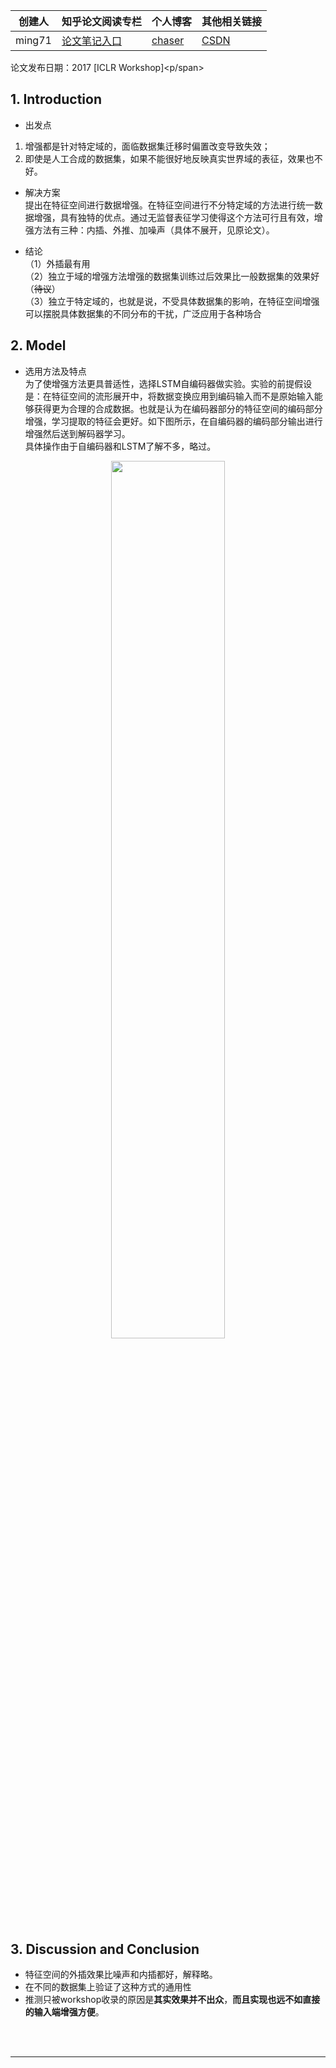 |  创建人   |  知乎论文阅读专栏 | 个人博客 | 其他相关链接 |
|  ----  | ----  | ----  | ----  |
| ming71  | [论文笔记入口](https://zhuanlan.zhihu.com/c_1113860303082704896) | [chaser](https://ming71.github.io/) |   [CSDN](https://blog.csdn.net/mingqi1996) 

<span id="inline-blue">论文发布日期：2017 [ICLR Workshop]<p/span>

## 1. Introduction
* 出发点  
1. 增强都是针对特定域的，面临数据集迁移时偏置改变导致失效；
2. 即使是人工合成的数据集，如果不能很好地反映真实世界域的表征，效果也不好。
<!-- more -->


* 解决方案   
提出在特征空间进行数据增强。在特征空间进行不分特定域的方法进行统一数据增强，具有独特的优点。通过无监督表征学习使得这个方法可行且有效，增强方法有三种：内插、外推、加噪声（具体不展开，见原论文）。

* 结论  
（1）外插最有用     
（2）独立于域的增强方法增强的数据集训练过后效果比一般数据集的效果好（~~待议~~）    
（3）独立于特定域的，也就是说，不受具体数据集的影响，在特征空间增强可以摆脱具体数据集的不同分布的干扰，广泛应用于各种场合

## 2. Model  
* 选用方法及特点  
为了使增强方法更具普适性，选择LSTM自编码器做实验。实验的前提假设是：在特征空间的流形展开中，将数据变换应用到编码输入而不是原始输入能够获得更为合理的合成数据。也就是认为在编码器部分的特征空间的编码部分增强，学习提取的特征会更好。如下图所示，在自编码器的编码部分输出进行增强然后送到解码器学习。         
具体操作由于自编码器和LSTM了解不多，略过。  
<center><img src="http://chaserblog.test.upcdn.net/blogs/paper/Dataset-Augmentationin-In-Feature-Space/Image.png" alt="" style="width:60%" /></center>

## 3. Discussion and Conclusion
* 特征空间的外插效果比噪声和内插都好，解释略。  
* 在不同的数据集上验证了这种方式的通用性  
* 推测只被workshop收录的原因是**其实效果并不出众**，**而且实现也远不如直接的输入端增强方便**。



<br>
<br>
<hr />